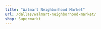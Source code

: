 ```yaml
---
title: "Walmart Neighborhood Market"
url: /dallas/walmart-neighborhood-market/
shop: Supermarkt
---
```

